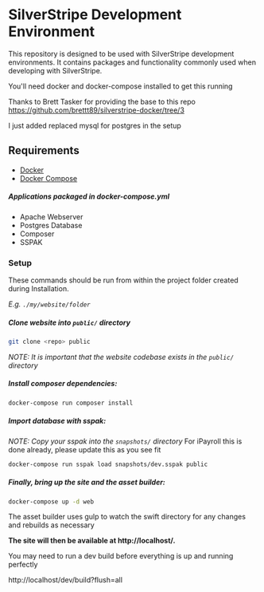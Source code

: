 # SilverStripe Development Environment

This repository is designed to be used with SilverStripe development environments. 
It contains packages and functionality commonly used when developing with SilverStripe.

You'll need docker and docker-compose installed to get this running

Thanks to Brett Tasker for providing the base to this repo https://github.com/brettt89/silverstripe-docker/tree/3

I just added replaced mysql for postgres in the setup

## Requirements

 * [Docker](https://docs.docker.com/engine/installation/)
 * [Docker Compose](https://docs.docker.com/compose/install/#install-compose)

##### Applications packaged in docker-compose.yml

 * Apache Webserver
 * Postgres Database
 * Composer
 * SSPAK

### Setup

These commands should be run from within the project folder created during Installation.

*E.g. `./my/website/folder`*

##### Clone website into `public/` directory
```bash
git clone <repo> public
```
*NOTE: It is important that the website codebase exists in the `public/` directory* 


##### Install composer dependencies:
```bash
docker-compose run composer install
```

##### Import database with sspak:

*NOTE: Copy your sspak into the `snapshots/` directory* For iPayroll this is done already, please update this as you see fit
```bash
docker-compose run sspak load snapshots/dev.sspak public
```

##### Finally, bring up the site and the asset builder:
```bash
docker-compose up -d web
```
The asset builder uses gulp to watch the swift directory for any changes and 
rebuilds as necessary

**The site will then be available at http://localhost/.**

You may need to run a dev build before everything is up and running perfectly 

http://localhost/dev/build?flush=all